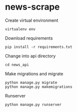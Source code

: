 # news-scrape


Create virtual environment
```
virtualenv env
```

Download requirements 
```
pip install -r requirements.txt
```

Change into api directory
```
cd news_api
```

Make migrations and migrate
```
python manage.py migrate
python manage.py makemigrations
```
Runserver
```
python manage.py runserver
```


